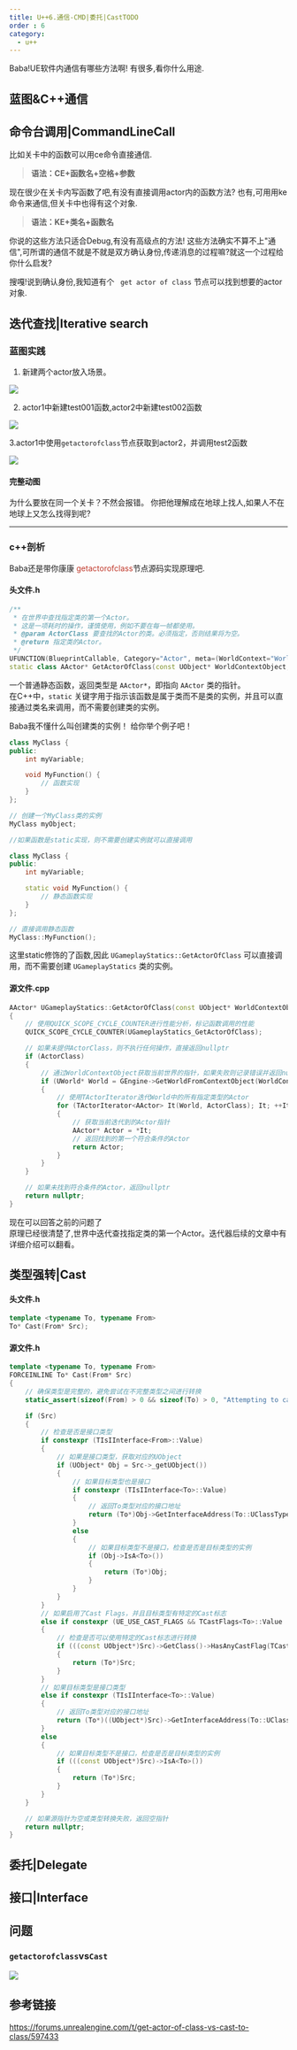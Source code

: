 ```yaml
---
title: U++6.通信-CMD|委托|CastTODO
order : 6
category:
  - u++
---
```


<ChatMessage avatar="../../assets/emoji/hx.png" :avatarWidth="40">
Baba!UE软件内通信有哪些方法啊!
</ChatMessage>

<ChatMessage avatar="../../assets/emoji/ybk.png" :avatarWidth="40" alignLeft>
有很多,看你什么用途.
</ChatMessage>

## 蓝图&C++通信

## 命令台调用|CommandLineCall

<ChatMessage avatar="../../assets/emoji/ybk.png" :avatarWidth="40" alignLeft>
比如关卡中的函数可以用ce命令直接通信.
</ChatMessage>

>**语法：CE+函数名+空格+参数**

<GifWithButton src="../../assets/unrealgif/levelfunction.gif"/>

<ChatMessage avatar="../../assets/emoji/bqb (6).png" :avatarWidth="40">
现在很少在关卡内写函数了吧,有没有直接调用actor内的函数方法?
</ChatMessage>

<ChatMessage avatar="../../assets/emoji/bqb (2).png" :avatarWidth="40" alignLeft>
也有,可用用ke命令来通信,但关卡中也得有这个对象.
</ChatMessage>

>**语法：KE+类名+函数名**


<GifWithButton src="../../assets/unrealgif/keclassfunction.gif"/>

<ChatMessage avatar="../../assets/emoji/bqb (5).png" :avatarWidth="40">
你说的这些方法只适合Debug,有没有高级点的方法!
</ChatMessage>

<ChatMessage avatar="../../assets/emoji/bqb (2).png" :avatarWidth="40" alignLeft>
这些方法确实不算不上"通信",可所谓的通信不就是不就是双方确认身份,传递消息的过程嘛?就这一个过程给你什么启发?
</ChatMessage>

<ChatMessage avatar="../../assets/emoji/blzt.png" :avatarWidth="40">

搜嘎!说到确认身份,我知道有个 ` get actor of class`  节点可以找到想要的actor对象.

</ChatMessage>

## 迭代查找|Iterative search

### 蓝图实践

1. 新建两个actor放入场景。

![](..%2Fassets%2F2actor.png)

2. actor1中新建test001函数,actor2中新建test002函数

![](..%2Fassets%2Ftestfunction.png)

3.actor1中使用`getactorofclass`节点获取到actor2，并调用test2函数

![](..%2Fassets%2Fdyonghans.png)

#### 完整动图

<GifWithButton src="../../assets/unrealgif/refencecom.gif"/>

<ChatMessage avatar="../../assets/emoji/dsyj.png" :avatarWidth="40">
为什么要放在同一个关卡？不然会报错。
</ChatMessage>

<ChatMessage avatar="../../assets/emoji/bqb (2).png" :avatarWidth="40" alignLeft>
你把他理解成在地球上找人,如果人不在地球上又怎么找得到呢?
</ChatMessage>

<hr>

### c++剖析

<ChatMessage avatar="../../assets/emoji/bqb (3).png" :avatarWidth="40" alignLeft>
Baba还是带你康康  <span style="color: #c0392b;">getactorofclass</span>节点源码实现原理吧.
</ChatMessage>

#### 头文件.h
```cpp
/**
 * 在世界中查找指定类的第一个Actor。
 * 这是一项耗时的操作，谨慎使用，例如不要在每一帧都使用。
 * @param ActorClass 要查找的Actor的类。必须指定，否则结果将为空。
 * @return 指定类的Actor。
 */
UFUNCTION(BlueprintCallable, Category="Actor", meta=(WorldContext="WorldContextObject", DeterminesOutputType="ActorClass"))
static class AActor* GetActorOfClass(const UObject* WorldContextObject, TSubclassOf<AActor> ActorClass);
```


<ChatMessage avatar="../../assets/emoji/hx.png" :avatarWidth="40" alignLeft>

一个普通静态函数，返回类型是 `AActor*`，即指向 `AActor` 类的指针。<br>
在C++中，`static` 关键字用于指示该函数是属于类而不是类的实例，并且可以直接通过类名来调用，而不需要创建类的实例。

</ChatMessage>

<ChatMessage avatar="../../assets/emoji/hh.png" :avatarWidth="40">
Baba我不懂什么叫创建类的实例！
</ChatMessage>

<ChatMessage avatar="../../assets/emoji/dsyj.png" :avatarWidth="40" alignLeft>
给你举个例子吧！
</ChatMessage>

```cpp
class MyClass {
public:
    int myVariable;

    void MyFunction() {
        // 函数实现
    }
};

// 创建一个MyClass类的实例
MyClass myObject;

//如果函数是static实现，则不需要创建实例就可以直接调用

class MyClass {
public:
    int myVariable;

    static void MyFunction() {
        // 静态函数实现
    }
};

// 直接调用静态函数
MyClass::MyFunction();
```
<ChatMessage avatar="../../assets/emoji/dsyj.png" :avatarWidth="40" alignLeft>

这里static修饰的了函数,因此
`UGameplayStatics::GetActorOfClass` 可以直接调用，而不需要创建 `UGameplayStatics` 类的实例。

</ChatMessage>

#### 源文件.cpp

```cpp
AActor* UGameplayStatics::GetActorOfClass(const UObject* WorldContextObject, TSubclassOf<AActor> ActorClass)
{
    // 使用QUICK_SCOPE_CYCLE_COUNTER进行性能分析，标记函数调用的性能
    QUICK_SCOPE_CYCLE_COUNTER(UGameplayStatics_GetActorOfClass);

    // 如果未提供ActorClass，则不执行任何操作，直接返回nullptr
    if (ActorClass)
    {
        // 通过WorldContextObject获取当前世界的指针，如果失败则记录错误并返回nullptr
        if (UWorld* World = GEngine->GetWorldFromContextObject(WorldContextObject, EGetWorldErrorMode::LogAndReturnNull))
        {
            // 使用TActorIterator迭代World中的所有指定类型的Actor
            for (TActorIterator<AActor> It(World, ActorClass); It; ++It)
            {
                // 获取当前迭代到的Actor指针
                AActor* Actor = *It;
                // 返回找到的第一个符合条件的Actor
                return Actor;
            }
        }
    }

    // 如果未找到符合条件的Actor，返回nullptr
    return nullptr;
}

```
<ChatMessage avatar="../../assets/emoji/bqb (2).png" :avatarWidth="40" alignLeft>
现在可以回答之前的问题了<br>
原理已经很清楚了,世界中迭代查找指定类的第一个Actor。迭代器后续的文章中有详细介绍可以翻看。
</ChatMessage>

## 类型强转|Cast

#### 头文件.h
```cpp
template <typename To, typename From>
To* Cast(From* Src);
```

#### 源文件.h
```cpp
template <typename To, typename From>
FORCEINLINE To* Cast(From* Src)
{
	// 确保类型是完整的，避免尝试在不完整类型之间进行转换
	static_assert(sizeof(From) > 0 && sizeof(To) > 0, "Attempting to cast between incomplete types");

	if (Src)
	{
		// 检查是否是接口类型
		if constexpr (TIsIInterface<From>::Value)
		{
			// 如果是接口类型，获取对应的UObject
			if (UObject* Obj = Src->_getUObject())
			{
				// 如果目标类型也是接口
				if constexpr (TIsIInterface<To>::Value)
				{
					// 返回To类型对应的接口地址
					return (To*)Obj->GetInterfaceAddress(To::UClassType::StaticClass());
				}
				else
				{
					// 如果目标类型不是接口，检查是否是目标类型的实例
					if (Obj->IsA<To>())
					{
						return (To*)Obj;
					}
				}
			}
		}
		// 如果启用了Cast Flags，并且目标类型有特定的Cast标志
		else if constexpr (UE_USE_CAST_FLAGS && TCastFlags<To>::Value != CASTCLASS_None)
		{
			// 检查是否可以使用特定的Cast标志进行转换
			if (((const UObject*)Src)->GetClass()->HasAnyCastFlag(TCastFlags<To>::Value))
			{
				return (To*)Src;
			}
		}
		// 如果目标类型是接口类型
		else if constexpr (TIsIInterface<To>::Value)
		{
			// 返回To类型对应的接口地址
			return (To*)((UObject*)Src)->GetInterfaceAddress(To::UClassType::StaticClass());
		}
		else
		{
			// 如果目标类型不是接口，检查是否是目标类型的实例
			if (((const UObject*)Src)->IsA<To>())
			{
				return (To*)Src;
			}
		}
	}

	// 如果源指针为空或类型转换失败，返回空指针
	return nullptr;
}
```

## 委托|Delegate

## 接口|Interface



## 问题

### `getactorofclass`vs`Cast`

![](..%2Fassets%2Fcppcastvsgetacotrofclass.png)

## 参考链接
https://forums.unrealengine.com/t/get-actor-of-class-vs-cast-to-class/597433